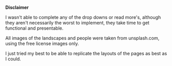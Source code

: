 **Disclaimer**

I wasn't able to complete any of the drop downs or read more's, although they aren't necessarily the worst to implement, they take time to get functional and presentable.

All images of the landscapes and people were taken from unsplash.com, using the free license images only.

I just tried my best to be able to replicate the layouts of the pages as best as I could.
